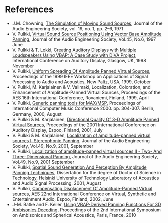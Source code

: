 # References

* J.M. Chowning, [The Simulation of Moving Sound Sources](https://ccrma.stanford.edu/courses/220a-fall-2001/chowning.pdf), Journal of the Audio Engineering Society, vol. 19, no. 1, pp. 2–6, 1971
* V. Pulkki, [Virtual Sound Source Positioning Using Vector Base Amplitude Panning](https://aaltodoc.aalto.fi/bitstream/handle/123456789/2345/article1.pdf), Journal of the Audio Engineering Society, Vol.45, No.6, 1997 June
* V. Pulkki & T. Lokki, [Creating Auditory Displays with Multiple Loudspeakers Using VBAP: A Case Study with DIVA Project](https://aaltodoc.aalto.fi/bitstream/handle/123456789/2345/article3.pdf), International Conference on Auditory Display, Glasgow, UK, 1998 November
* V. Pulkki, [Uniform Spreading Of Amplitude Panned Virtual Sources](https://aaltodoc.aalto.fi/bitstream/handle/123456789/2345/article4.pdf), Proceedings of the 1999 IEEE Workshop on Applications of Signal Processing to Audio and Acoustics, New Paltz, USA, 1999, October
* V. Pulkki, M. Karjalainen & V. Valimaki, Localization, Coloration, and Enhancement of Amplitude-Panned Virtual Sources, Proceedings of the AES 16th International Conference, Rovaniemi, Finland, 1999, April
* V. Pulkki, [Generic panning tools for MAX/MSP](https://aaltodoc.aalto.fi/doc_public/images/pdf.gif), Proceedings of International Computer Music Conference 2000. pp. 304-307. Berlin, Germany, 2000, August
* V. Pulkki & M. Karjalainen, [Directional Quality Of 3-D Amplitude Panned Virtual Sources](http://users.spa.aalto.fi/mak/PUB/ICADpulkki.pdf), Proceedings of the 2001 International Conference on Auditory Display, Espoo, Finland, 2001, July
* V. Pulkki & M. Karjalainen, [Localization of amplitude-panned virtual sources I: Stereophonic Panning](https://aaltodoc.aalto.fi/bitstream/handle/123456789/2345/article6.pdf), Journal of the Audio Engineering Society, Vol.49, No.9, 2001, September
* V. Pulkki, [Localization of amplitude-panned virtual sources II - Two- And Three-Dimensional Panning](https://aaltodoc.aalto.fi/bitstream/handle/123456789/2345/article7.pdf), Journal of the Audio Engineering Society, Vol.49, No.9, 2001 September
* V. Pulkki, [Spatial Sound Generation And Perception By Amplitude Panning Techniques](https://aaltodoc.aalto.fi/bitstream/handle/123456789/2345/isbn9512255324.pdf), Dissertation for the degree of Doctor of Science in Technology, Helsinki University of Technology Laboratory of Acoustics and Audio Signal Processing, 2001, August
* V. Pulkki, [Compensating Displacement Of Amplitude-Panned Virtual sources](http://legacy.spa.aalto.fi/research/cat/vbap/papers/pulkkiaes22.pdf), AES 22nd International Conference on Virtual, Synthetic and Entertainment Audio, Espoo, Finland, 2002, June
* J-M. Batke and F. Keiler, [Using VBAP-Derived Panning Functions For 3D Ambisonics Decoding](http://ambisonics10.ircam.fr/drupal/files/proceedings/presentations/O14_47.pdf), Proceedings of the 2nd International Symposium on Ambisonics and Spherical Acoustics, Paris, France, 2010
